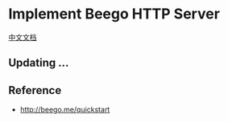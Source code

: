
# Implement Beego HTTP Server

[中文文档](2014-10-19-implement-beego-http-server-zh.md)

## Updating ...

## Reference

* <http://beego.me/quickstart>
